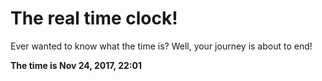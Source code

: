 # The real time clock!

Ever wanted to know what the time is? Well, your journey is about to end!

**The time is Nov 24, 2017, 22:01**